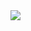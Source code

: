 <a href="https://github.com/devxb/gitanimals">
  <img src="https://render.gitanimals.org/farms/dancing4am"/>
</a>
